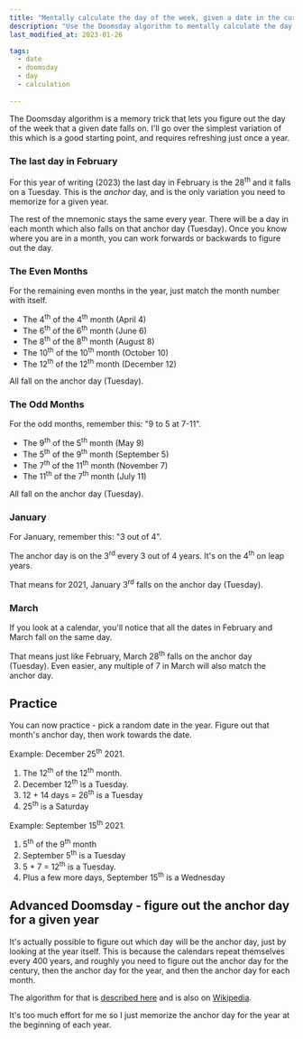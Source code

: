 ```yaml
---
title: "Mentally calculate the day of the week, given a date in the current year"
description: "Use the Doomsday algorithm to mentally calculate the day of the week that a given date of the year falls on"
last_modified_at: 2023-01-26

tags: 
  - date
  - doomsday
  - day
  - calculation
  
---
```


The Doomsday algorithm is a memory trick that lets you figure out the day of the week that a given date falls on. I'll go over the simplest variation of this which is a good starting point, and requires refreshing just once a year.  

### The last day in February

For this year of writing (2023) the last day in February is the 28<sup>th</sup> and it falls on a Tuesday.  This is the *anchor* day, and is the only variation you need to memorize for a given year.  

The rest of the mnemonic stays the same every year.  There will be a day in each month which also falls on that anchor day (Tuesday).  Once you know where you are in a month, you can work forwards or backwards to figure out the day.

### The Even Months

For the remaining even months in the year, just match the month number with itself.  

* The 4<sup>th</sup> of the 4<sup>th</sup> month (April 4)
* The 6<sup>th</sup> of the 6<sup>th</sup> month (June 6)
* The 8<sup>th</sup> of the 8<sup>th</sup> month (August 8)
* The 10<sup>th</sup> of the 10<sup>th</sup> month (October 10)
* The 12<sup>th</sup> of the 12<sup>th</sup> month (December 12)

All fall on the anchor day (Tuesday).  


### The Odd Months

For the odd months, remember this:  "9 to 5 at 7-11". 

* The 9<sup>th</sup> of the 5<sup>th</sup> month (May 9)
* The 5<sup>th</sup> of the 9<sup>th</sup> month (September 5)
* The 7<sup>th</sup> of the 11<sup>th</sup> month (November 7)
* The 11<sup>th</sup> of the 7<sup>th</sup> month (July 11)

All fall on the anchor day (Tuesday). 


### January

For January, remember this: "3 out of 4".  

The anchor day is on the 3<sup>rd</sup> every 3 out of 4 years.  It's on the 4<sup>th</sup> on leap years.  

That means for 2021, January 3<sup>rd</sup> falls on the anchor day (Tuesday).


### March

If you look at a calendar, you'll notice that all the dates in February and March fall on the same day.

That means just like February, March 28<sup>th</sup> falls on the anchor day (Tuesday).  Even easier, any multiple of 7 in March will also match the anchor day.


## Practice

You can now practice - pick a random date in the year.  Figure out that month's anchor day, then work towards the date.  

Example: December 25<sup>th</sup> 2021.  

1. The 12<sup>th</sup> of the 12<sup>th</sup> month.  
1. December 12<sup>th</sup> is a Tuesday.  
1. 12 + 14 days = 26<sup>th</sup> is a Tuesday
1. 25<sup>th</sup> is a Saturday

Example: September 15<sup>th</sup> 2021. 

1.  5<sup>th</sup> of the 9<sup>th</sup> month
1.  September 5<sup>th</sup> is a Tuesday
1.  5 + 7 = 12<sup>th</sup> is a Tuesday. 
1.  Plus a few more days, September 15<sup>th</sup> is a Wednesday



## Advanced Doomsday - figure out the anchor day for a given year

It's actually possible to figure out which day will be the anchor day, just by looking at the year itself.   This is because the calendars repeat themselves every 400 years, and roughly you need to figure out the anchor day for the century, then the anchor day for the year, and then the anchor day for each month.   

The algorithm for that is [described here](https://www.timeanddate.com/date/doomsday-weekday.html) and is also on [Wikipedia](https://en.wikipedia.org/wiki/Doomsday_rule).

It's too much effort for me so I just memorize the anchor day for the year at the beginning of each year.  

